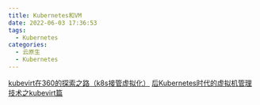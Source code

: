 ```yaml
---
title: Kubernetes和VM
date: 2022-06-03 17:36:53
tags:
  - Kubernetes
categories: 
  - 云原生
  - Kubernetes  
---
```



<p></p>
<!-- more -->



[kubevirt在360的探索之路（k8s接管虚拟化）](https://blog.csdn.net/qihoo_tech/article/details/113153640) 
[后Kubernetes时代的虚拟机管理技术之kubevirt篇](https://www.jianshu.com/p/b2a35f31b88c)